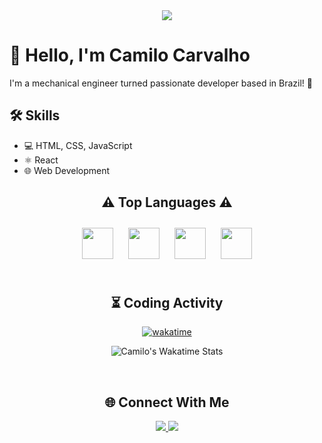 <div align="center">
  <img src="https://capsule-render.vercel.app/api?type=waving&color=gradient&height=250&section=header&text=Camilo%20Carvalho&animation=scaleIn&fontSize=70&fontAlignY=35&desc=%20Jr%20Developer%20">
</div>

# 👋 Hello, I'm Camilo Carvalho

I'm a mechanical engineer turned passionate developer based in Brazil! 🚀

## 🛠️ Skills

- 💻 HTML, CSS, JavaScript
- ⚛️ React
- 🌐 Web Development

<div align="center"> 
  
  ## ⚠️ Top Languages ⚠️

<div align="center">
    <img src="https://cdn.jsdelivr.net/gh/devicons/devicon/icons/html5/html5-original.svg" style="margin: 10px;" height="50" width="50" />
    <img src="https://cdn.jsdelivr.net/gh/devicons/devicon/icons/css3/css3-original.svg" style="margin: 10px;" height="50" width="50" />
    <img src="https://cdn.jsdelivr.net/gh/devicons/devicon/icons/javascript/javascript-original.svg" style="margin: 10px;" height="50" width="50" />
    <img src="https://cdn.jsdelivr.net/gh/devicons/devicon/icons/react/react-original-wordmark.svg" style="margin: 10px;" height="50" width="50" />
</div>

<br>

<div align="center">

  ## ⏳ Coding Activity

  [![wakatime](https://wakatime.com/badge/user/3c73f47e-58e6-43a1-8029-aa85bb7a7fb5.svg)](https://wakatime.com/@3c73f47e-58e6-43a1-8029-aa85bb7a7fb5)
  
  ![Camilo's Wakatime Stats](https://github-readme-stats.vercel.app/api/wakatime?username=CamiloACarvalho&layout=compact)
  
</div>

<br>

## 🌐 Connect With Me

<div align="center">
    <a href="mailto:camilo.carvalho@engenharia.ufjf.br">
        <img src="https://img.shields.io/badge/Gmail-D14836?style=for-the-badge&logo=gmail&logoColor=white" target="_blank">
    </a>
    <a href="https://www.linkedin.com/in/camiloaugustocarvalho/" target="_blank">
        <img src="https://img.shields.io/badge/LinkedIn-0077B5?style=for-the-badge&logo=linkedin&logoColor=white" target="_blank">
    </a>
</div>
